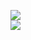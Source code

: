 [![](https://img.shields.io/badge/Made%20With-Github%20Spray-lightgrey.svg?style=for-the-badge&logo=github)](https://github.com/Annihil/github-spray#1927)  
[![](https://i.imgur.com/2DrTn0Z.gif)](https://github.com/Annihil/github-spray)